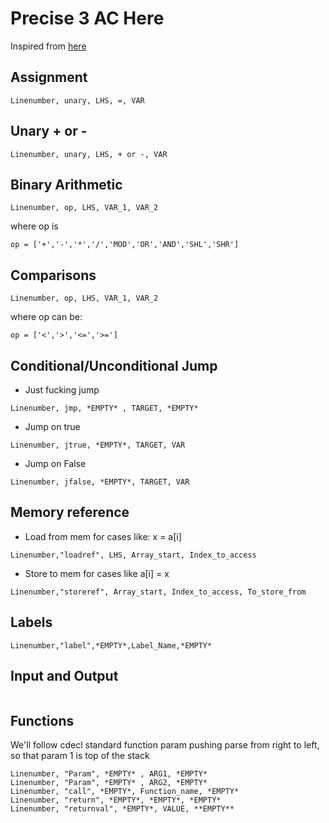 
# Precise 3 AC Here

Inspired from [here](http://arantxa.ii.uam.es/~modonnel/Compilers/07_2_intermediateCodeGen-Quadruples.pdf)

## Assignment
```
Linenumber, unary, LHS, =, VAR
```

## Unary + or -
```
Linenumber, unary, LHS, + or -, VAR
```

## Binary Arithmetic
```
Linenumber, op, LHS, VAR_1, VAR_2
```
where op is 
```
op = ['+','-','*','/','MOD','OR','AND','SHL','SHR']
```

## Comparisons
```
Linenumber, op, LHS, VAR_1, VAR_2
```
where op can be:
```
op = ['<','>','<=','>=']
```

## Conditional/Unconditional Jump
- Just fucking jump
```
Linenumber, jmp, *EMPTY* , TARGET, *EMPTY*
```
- Jump on true
```
Linenumber, jtrue, *EMPTY*, TARGET, VAR
```
- Jump on False
```
Linenumber, jfalse, *EMPTY*, TARGET, VAR
```

## Memory reference
- Load from mem
for cases like: x = a[i]
```
Linenumber,"loadref", LHS, Array_start, Index_to_access
```

- Store to mem
for cases like a[i] = x
```
Linenumber,"storeref", Array_start, Index_to_access, To_store_from
```

## Labels
```
Linenumber,"label",*EMPTY*,Label_Name,*EMPTY*
```

## Input and Output
```

```

## Functions
We'll follow cdecl standard function param pushing
parse from right to left, so that param 1 is top of the stack
```
Linenumber, "Param", *EMPTY* , ARG1, *EMPTY*
Linenumber, "Param", *EMPTY* , ARG2, *EMPTY*
Linenumber, "call", *EMPTY*, Function_name, *EMPTY*
Linenumber, "return", *EMPTY*, *EMPTY*, *EMPTY*
Linenumber, "returnval", *EMPTY*, VALUE, **EMPTY**
```
